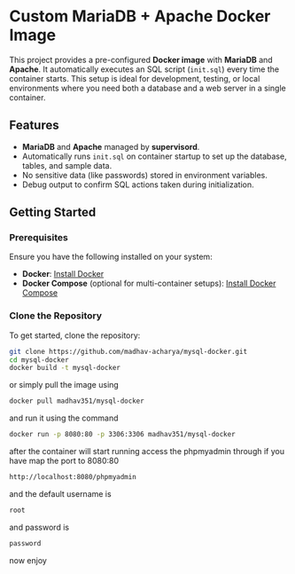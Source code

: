 # Custom MariaDB + Apache Docker Image

This project provides a pre-configured **Docker image** with **MariaDB** and **Apache**. It automatically executes an SQL script (`init.sql`) every time the container starts. This setup is ideal for development, testing, or local environments where you need both a database and a web server in a single container.

## Features

- **MariaDB** and **Apache** managed by **supervisord**.
- Automatically runs `init.sql` on container startup to set up the database, tables, and sample data.
- No sensitive data (like passwords) stored in environment variables.
- Debug output to confirm SQL actions taken during initialization.

## Getting Started

### Prerequisites

Ensure you have the following installed on your system:

- **Docker**: [Install Docker](https://docs.docker.com/get-docker/)
- **Docker Compose** (optional for multi-container setups): [Install Docker Compose](https://docs.docker.com/compose/install/)

### Clone the Repository

To get started, clone the repository:

```bash
git clone https://github.com/madhav-acharya/mysql-docker.git
cd mysql-docker
docker build -t mysql-docker

```
or simply pull the image using

```bash
docker pull madhav351/mysql-docker
```
and run it using the command
```bash
docker run -p 8080:80 -p 3306:3306 madhav351/mysql-docker
```
after the container will start running access the phpmyadmin through if you have map the port to 8080:80
```bash
http://localhost:8080/phpmyadmin
```
and the default username is
```bash
root
```
and password is
```bash
password
```
now enjoy



